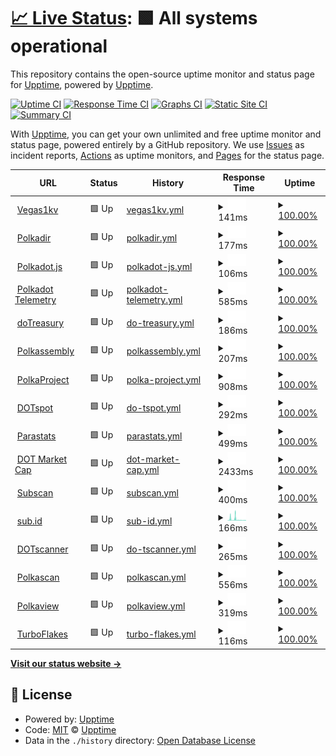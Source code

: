 # [📈 Live Status](https://demo.upptime.js.org): <!--live status--> **🟩 All systems operational**

This repository contains the open-source uptime monitor and status page for [Upptime](https://upptime.js.org), powered by [Upptime](https://github.com/upptime/upptime).

[![Uptime CI](https://github.com/upptime/upptime/workflows/Uptime%20CI/badge.svg)](https://github.com/upptime/upptime/actions?query=workflow%3A%22Uptime+CI%22)
[![Response Time CI](https://github.com/upptime/upptime/workflows/Response%20Time%20CI/badge.svg)](https://github.com/upptime/upptime/actions?query=workflow%3A%22Response+Time+CI%22)
[![Graphs CI](https://github.com/upptime/upptime/workflows/Graphs%20CI/badge.svg)](https://github.com/upptime/upptime/actions?query=workflow%3A%22Graphs+CI%22)
[![Static Site CI](https://github.com/upptime/upptime/workflows/Static%20Site%20CI/badge.svg)](https://github.com/upptime/upptime/actions?query=workflow%3A%22Static+Site+CI%22)
[![Summary CI](https://github.com/upptime/upptime/workflows/Summary%20CI/badge.svg)](https://github.com/upptime/upptime/actions?query=workflow%3A%22Summary+CI%22)

With [Upptime](https://upptime.js.org), you can get your own unlimited and free uptime monitor and status page, powered entirely by a GitHub repository. We use [Issues](https://github.com/upptime/upptime/issues) as incident reports, [Actions](https://github.com/upptime/upptime/actions) as uptime monitors, and [Pages](https://demo.upptime.js.org) for the status page.

<!--start: status pages-->
<!-- This summary is generated by Upptime (https://github.com/upptime/upptime) -->
<!-- Do not edit this manually, your changes will be overwritten -->
<!-- prettier-ignore -->
| URL | Status | History | Response Time | Uptime |
| --- | ------ | ------- | ------------- | ------ |
| <img alt="" src="https://favicons.githubusercontent.com/vegas1kv.com" height="13"> [Vegas1kv](https://vegas1kv.com) | 🟩 Up | [vegas1kv.yml](https://github.com/ccris02/UpTime/commits/HEAD/history/vegas1kv.yml) | <details><summary><img alt="Response time graph" src="./graphs/vegas1kv/response-time-week.png" height="20"> 141ms</summary><br><a href="https://upptime.github.io/upptime/history/vegas1kv"><img alt="Response time 141" src="https://img.shields.io/endpoint?url=https%3A%2F%2Fraw.githubusercontent.com%2Fccris02%2FUpTime%2FHEAD%2Fapi%2Fvegas1kv%2Fresponse-time.json"></a><br><a href="https://upptime.github.io/upptime/history/vegas1kv"><img alt="24-hour response time 141" src="https://img.shields.io/endpoint?url=https%3A%2F%2Fraw.githubusercontent.com%2Fccris02%2FUpTime%2FHEAD%2Fapi%2Fvegas1kv%2Fresponse-time-day.json"></a><br><a href="https://upptime.github.io/upptime/history/vegas1kv"><img alt="7-day response time 141" src="https://img.shields.io/endpoint?url=https%3A%2F%2Fraw.githubusercontent.com%2Fccris02%2FUpTime%2FHEAD%2Fapi%2Fvegas1kv%2Fresponse-time-week.json"></a><br><a href="https://upptime.github.io/upptime/history/vegas1kv"><img alt="30-day response time 141" src="https://img.shields.io/endpoint?url=https%3A%2F%2Fraw.githubusercontent.com%2Fccris02%2FUpTime%2FHEAD%2Fapi%2Fvegas1kv%2Fresponse-time-month.json"></a><br><a href="https://upptime.github.io/upptime/history/vegas1kv"><img alt="1-year response time 141" src="https://img.shields.io/endpoint?url=https%3A%2F%2Fraw.githubusercontent.com%2Fccris02%2FUpTime%2FHEAD%2Fapi%2Fvegas1kv%2Fresponse-time-year.json"></a></details> | <details><summary><a href="https://upptime.github.io/upptime/history/vegas1kv">100.00%</a></summary><a href="https://upptime.github.io/upptime/history/vegas1kv"><img alt="All-time uptime 100.00%" src="https://img.shields.io/endpoint?url=https%3A%2F%2Fraw.githubusercontent.com%2Fccris02%2FUpTime%2FHEAD%2Fapi%2Fvegas1kv%2Fuptime.json"></a><br><a href="https://upptime.github.io/upptime/history/vegas1kv"><img alt="24-hour uptime 100.00%" src="https://img.shields.io/endpoint?url=https%3A%2F%2Fraw.githubusercontent.com%2Fccris02%2FUpTime%2FHEAD%2Fapi%2Fvegas1kv%2Fuptime-day.json"></a><br><a href="https://upptime.github.io/upptime/history/vegas1kv"><img alt="7-day uptime 100.00%" src="https://img.shields.io/endpoint?url=https%3A%2F%2Fraw.githubusercontent.com%2Fccris02%2FUpTime%2FHEAD%2Fapi%2Fvegas1kv%2Fuptime-week.json"></a><br><a href="https://upptime.github.io/upptime/history/vegas1kv"><img alt="30-day uptime 100.00%" src="https://img.shields.io/endpoint?url=https%3A%2F%2Fraw.githubusercontent.com%2Fccris02%2FUpTime%2FHEAD%2Fapi%2Fvegas1kv%2Fuptime-month.json"></a><br><a href="https://upptime.github.io/upptime/history/vegas1kv"><img alt="1-year uptime 100.00%" src="https://img.shields.io/endpoint?url=https%3A%2F%2Fraw.githubusercontent.com%2Fccris02%2FUpTime%2FHEAD%2Fapi%2Fvegas1kv%2Fuptime-year.json"></a></details>
| <img alt="" src="https://favicons.githubusercontent.com/polkadir.com" height="13"> [Polkadir](https://polkadir.com) | 🟩 Up | [polkadir.yml](https://github.com/ccris02/UpTime/commits/HEAD/history/polkadir.yml) | <details><summary><img alt="Response time graph" src="./graphs/polkadir/response-time-week.png" height="20"> 177ms</summary><br><a href="https://upptime.github.io/upptime/history/polkadir"><img alt="Response time 177" src="https://img.shields.io/endpoint?url=https%3A%2F%2Fraw.githubusercontent.com%2Fccris02%2FUpTime%2FHEAD%2Fapi%2Fpolkadir%2Fresponse-time.json"></a><br><a href="https://upptime.github.io/upptime/history/polkadir"><img alt="24-hour response time 177" src="https://img.shields.io/endpoint?url=https%3A%2F%2Fraw.githubusercontent.com%2Fccris02%2FUpTime%2FHEAD%2Fapi%2Fpolkadir%2Fresponse-time-day.json"></a><br><a href="https://upptime.github.io/upptime/history/polkadir"><img alt="7-day response time 177" src="https://img.shields.io/endpoint?url=https%3A%2F%2Fraw.githubusercontent.com%2Fccris02%2FUpTime%2FHEAD%2Fapi%2Fpolkadir%2Fresponse-time-week.json"></a><br><a href="https://upptime.github.io/upptime/history/polkadir"><img alt="30-day response time 177" src="https://img.shields.io/endpoint?url=https%3A%2F%2Fraw.githubusercontent.com%2Fccris02%2FUpTime%2FHEAD%2Fapi%2Fpolkadir%2Fresponse-time-month.json"></a><br><a href="https://upptime.github.io/upptime/history/polkadir"><img alt="1-year response time 177" src="https://img.shields.io/endpoint?url=https%3A%2F%2Fraw.githubusercontent.com%2Fccris02%2FUpTime%2FHEAD%2Fapi%2Fpolkadir%2Fresponse-time-year.json"></a></details> | <details><summary><a href="https://upptime.github.io/upptime/history/polkadir">100.00%</a></summary><a href="https://upptime.github.io/upptime/history/polkadir"><img alt="All-time uptime 100.00%" src="https://img.shields.io/endpoint?url=https%3A%2F%2Fraw.githubusercontent.com%2Fccris02%2FUpTime%2FHEAD%2Fapi%2Fpolkadir%2Fuptime.json"></a><br><a href="https://upptime.github.io/upptime/history/polkadir"><img alt="24-hour uptime 100.00%" src="https://img.shields.io/endpoint?url=https%3A%2F%2Fraw.githubusercontent.com%2Fccris02%2FUpTime%2FHEAD%2Fapi%2Fpolkadir%2Fuptime-day.json"></a><br><a href="https://upptime.github.io/upptime/history/polkadir"><img alt="7-day uptime 100.00%" src="https://img.shields.io/endpoint?url=https%3A%2F%2Fraw.githubusercontent.com%2Fccris02%2FUpTime%2FHEAD%2Fapi%2Fpolkadir%2Fuptime-week.json"></a><br><a href="https://upptime.github.io/upptime/history/polkadir"><img alt="30-day uptime 100.00%" src="https://img.shields.io/endpoint?url=https%3A%2F%2Fraw.githubusercontent.com%2Fccris02%2FUpTime%2FHEAD%2Fapi%2Fpolkadir%2Fuptime-month.json"></a><br><a href="https://upptime.github.io/upptime/history/polkadir"><img alt="1-year uptime 100.00%" src="https://img.shields.io/endpoint?url=https%3A%2F%2Fraw.githubusercontent.com%2Fccris02%2FUpTime%2FHEAD%2Fapi%2Fpolkadir%2Fuptime-year.json"></a></details>
| <img alt="" src="https://favicons.githubusercontent.com/polkadot.js.org" height="13"> [Polkadot.js](https://polkadot.js.org) | 🟩 Up | [polkadot-js.yml](https://github.com/ccris02/UpTime/commits/HEAD/history/polkadot-js.yml) | <details><summary><img alt="Response time graph" src="./graphs/polkadot-js/response-time-week.png" height="20"> 106ms</summary><br><a href="https://upptime.github.io/upptime/history/polkadot-js"><img alt="Response time 106" src="https://img.shields.io/endpoint?url=https%3A%2F%2Fraw.githubusercontent.com%2Fccris02%2FUpTime%2FHEAD%2Fapi%2Fpolkadot-js%2Fresponse-time.json"></a><br><a href="https://upptime.github.io/upptime/history/polkadot-js"><img alt="24-hour response time 106" src="https://img.shields.io/endpoint?url=https%3A%2F%2Fraw.githubusercontent.com%2Fccris02%2FUpTime%2FHEAD%2Fapi%2Fpolkadot-js%2Fresponse-time-day.json"></a><br><a href="https://upptime.github.io/upptime/history/polkadot-js"><img alt="7-day response time 106" src="https://img.shields.io/endpoint?url=https%3A%2F%2Fraw.githubusercontent.com%2Fccris02%2FUpTime%2FHEAD%2Fapi%2Fpolkadot-js%2Fresponse-time-week.json"></a><br><a href="https://upptime.github.io/upptime/history/polkadot-js"><img alt="30-day response time 106" src="https://img.shields.io/endpoint?url=https%3A%2F%2Fraw.githubusercontent.com%2Fccris02%2FUpTime%2FHEAD%2Fapi%2Fpolkadot-js%2Fresponse-time-month.json"></a><br><a href="https://upptime.github.io/upptime/history/polkadot-js"><img alt="1-year response time 106" src="https://img.shields.io/endpoint?url=https%3A%2F%2Fraw.githubusercontent.com%2Fccris02%2FUpTime%2FHEAD%2Fapi%2Fpolkadot-js%2Fresponse-time-year.json"></a></details> | <details><summary><a href="https://upptime.github.io/upptime/history/polkadot-js">100.00%</a></summary><a href="https://upptime.github.io/upptime/history/polkadot-js"><img alt="All-time uptime 100.00%" src="https://img.shields.io/endpoint?url=https%3A%2F%2Fraw.githubusercontent.com%2Fccris02%2FUpTime%2FHEAD%2Fapi%2Fpolkadot-js%2Fuptime.json"></a><br><a href="https://upptime.github.io/upptime/history/polkadot-js"><img alt="24-hour uptime 100.00%" src="https://img.shields.io/endpoint?url=https%3A%2F%2Fraw.githubusercontent.com%2Fccris02%2FUpTime%2FHEAD%2Fapi%2Fpolkadot-js%2Fuptime-day.json"></a><br><a href="https://upptime.github.io/upptime/history/polkadot-js"><img alt="7-day uptime 100.00%" src="https://img.shields.io/endpoint?url=https%3A%2F%2Fraw.githubusercontent.com%2Fccris02%2FUpTime%2FHEAD%2Fapi%2Fpolkadot-js%2Fuptime-week.json"></a><br><a href="https://upptime.github.io/upptime/history/polkadot-js"><img alt="30-day uptime 100.00%" src="https://img.shields.io/endpoint?url=https%3A%2F%2Fraw.githubusercontent.com%2Fccris02%2FUpTime%2FHEAD%2Fapi%2Fpolkadot-js%2Fuptime-month.json"></a><br><a href="https://upptime.github.io/upptime/history/polkadot-js"><img alt="1-year uptime 100.00%" src="https://img.shields.io/endpoint?url=https%3A%2F%2Fraw.githubusercontent.com%2Fccris02%2FUpTime%2FHEAD%2Fapi%2Fpolkadot-js%2Fuptime-year.json"></a></details>
| <img alt="" src="https://favicons.githubusercontent.com/telemetry.polkadot.io" height="13"> [Polkadot Telemetry](https://telemetry.polkadot.io) | 🟩 Up | [polkadot-telemetry.yml](https://github.com/ccris02/UpTime/commits/HEAD/history/polkadot-telemetry.yml) | <details><summary><img alt="Response time graph" src="./graphs/polkadot-telemetry/response-time-week.png" height="20"> 585ms</summary><br><a href="https://upptime.github.io/upptime/history/polkadot-telemetry"><img alt="Response time 585" src="https://img.shields.io/endpoint?url=https%3A%2F%2Fraw.githubusercontent.com%2Fccris02%2FUpTime%2FHEAD%2Fapi%2Fpolkadot-telemetry%2Fresponse-time.json"></a><br><a href="https://upptime.github.io/upptime/history/polkadot-telemetry"><img alt="24-hour response time 585" src="https://img.shields.io/endpoint?url=https%3A%2F%2Fraw.githubusercontent.com%2Fccris02%2FUpTime%2FHEAD%2Fapi%2Fpolkadot-telemetry%2Fresponse-time-day.json"></a><br><a href="https://upptime.github.io/upptime/history/polkadot-telemetry"><img alt="7-day response time 585" src="https://img.shields.io/endpoint?url=https%3A%2F%2Fraw.githubusercontent.com%2Fccris02%2FUpTime%2FHEAD%2Fapi%2Fpolkadot-telemetry%2Fresponse-time-week.json"></a><br><a href="https://upptime.github.io/upptime/history/polkadot-telemetry"><img alt="30-day response time 585" src="https://img.shields.io/endpoint?url=https%3A%2F%2Fraw.githubusercontent.com%2Fccris02%2FUpTime%2FHEAD%2Fapi%2Fpolkadot-telemetry%2Fresponse-time-month.json"></a><br><a href="https://upptime.github.io/upptime/history/polkadot-telemetry"><img alt="1-year response time 585" src="https://img.shields.io/endpoint?url=https%3A%2F%2Fraw.githubusercontent.com%2Fccris02%2FUpTime%2FHEAD%2Fapi%2Fpolkadot-telemetry%2Fresponse-time-year.json"></a></details> | <details><summary><a href="https://upptime.github.io/upptime/history/polkadot-telemetry">100.00%</a></summary><a href="https://upptime.github.io/upptime/history/polkadot-telemetry"><img alt="All-time uptime 100.00%" src="https://img.shields.io/endpoint?url=https%3A%2F%2Fraw.githubusercontent.com%2Fccris02%2FUpTime%2FHEAD%2Fapi%2Fpolkadot-telemetry%2Fuptime.json"></a><br><a href="https://upptime.github.io/upptime/history/polkadot-telemetry"><img alt="24-hour uptime 100.00%" src="https://img.shields.io/endpoint?url=https%3A%2F%2Fraw.githubusercontent.com%2Fccris02%2FUpTime%2FHEAD%2Fapi%2Fpolkadot-telemetry%2Fuptime-day.json"></a><br><a href="https://upptime.github.io/upptime/history/polkadot-telemetry"><img alt="7-day uptime 100.00%" src="https://img.shields.io/endpoint?url=https%3A%2F%2Fraw.githubusercontent.com%2Fccris02%2FUpTime%2FHEAD%2Fapi%2Fpolkadot-telemetry%2Fuptime-week.json"></a><br><a href="https://upptime.github.io/upptime/history/polkadot-telemetry"><img alt="30-day uptime 100.00%" src="https://img.shields.io/endpoint?url=https%3A%2F%2Fraw.githubusercontent.com%2Fccris02%2FUpTime%2FHEAD%2Fapi%2Fpolkadot-telemetry%2Fuptime-month.json"></a><br><a href="https://upptime.github.io/upptime/history/polkadot-telemetry"><img alt="1-year uptime 100.00%" src="https://img.shields.io/endpoint?url=https%3A%2F%2Fraw.githubusercontent.com%2Fccris02%2FUpTime%2FHEAD%2Fapi%2Fpolkadot-telemetry%2Fuptime-year.json"></a></details>
| <img alt="" src="https://favicons.githubusercontent.com/www.dotreasury.com" height="13"> [doTreasury](https://www.dotreasury.com) | 🟩 Up | [do-treasury.yml](https://github.com/ccris02/UpTime/commits/HEAD/history/do-treasury.yml) | <details><summary><img alt="Response time graph" src="./graphs/do-treasury/response-time-week.png" height="20"> 186ms</summary><br><a href="https://upptime.github.io/upptime/history/do-treasury"><img alt="Response time 186" src="https://img.shields.io/endpoint?url=https%3A%2F%2Fraw.githubusercontent.com%2Fccris02%2FUpTime%2FHEAD%2Fapi%2Fdo-treasury%2Fresponse-time.json"></a><br><a href="https://upptime.github.io/upptime/history/do-treasury"><img alt="24-hour response time 186" src="https://img.shields.io/endpoint?url=https%3A%2F%2Fraw.githubusercontent.com%2Fccris02%2FUpTime%2FHEAD%2Fapi%2Fdo-treasury%2Fresponse-time-day.json"></a><br><a href="https://upptime.github.io/upptime/history/do-treasury"><img alt="7-day response time 186" src="https://img.shields.io/endpoint?url=https%3A%2F%2Fraw.githubusercontent.com%2Fccris02%2FUpTime%2FHEAD%2Fapi%2Fdo-treasury%2Fresponse-time-week.json"></a><br><a href="https://upptime.github.io/upptime/history/do-treasury"><img alt="30-day response time 186" src="https://img.shields.io/endpoint?url=https%3A%2F%2Fraw.githubusercontent.com%2Fccris02%2FUpTime%2FHEAD%2Fapi%2Fdo-treasury%2Fresponse-time-month.json"></a><br><a href="https://upptime.github.io/upptime/history/do-treasury"><img alt="1-year response time 186" src="https://img.shields.io/endpoint?url=https%3A%2F%2Fraw.githubusercontent.com%2Fccris02%2FUpTime%2FHEAD%2Fapi%2Fdo-treasury%2Fresponse-time-year.json"></a></details> | <details><summary><a href="https://upptime.github.io/upptime/history/do-treasury">100.00%</a></summary><a href="https://upptime.github.io/upptime/history/do-treasury"><img alt="All-time uptime 100.00%" src="https://img.shields.io/endpoint?url=https%3A%2F%2Fraw.githubusercontent.com%2Fccris02%2FUpTime%2FHEAD%2Fapi%2Fdo-treasury%2Fuptime.json"></a><br><a href="https://upptime.github.io/upptime/history/do-treasury"><img alt="24-hour uptime 100.00%" src="https://img.shields.io/endpoint?url=https%3A%2F%2Fraw.githubusercontent.com%2Fccris02%2FUpTime%2FHEAD%2Fapi%2Fdo-treasury%2Fuptime-day.json"></a><br><a href="https://upptime.github.io/upptime/history/do-treasury"><img alt="7-day uptime 100.00%" src="https://img.shields.io/endpoint?url=https%3A%2F%2Fraw.githubusercontent.com%2Fccris02%2FUpTime%2FHEAD%2Fapi%2Fdo-treasury%2Fuptime-week.json"></a><br><a href="https://upptime.github.io/upptime/history/do-treasury"><img alt="30-day uptime 100.00%" src="https://img.shields.io/endpoint?url=https%3A%2F%2Fraw.githubusercontent.com%2Fccris02%2FUpTime%2FHEAD%2Fapi%2Fdo-treasury%2Fuptime-month.json"></a><br><a href="https://upptime.github.io/upptime/history/do-treasury"><img alt="1-year uptime 100.00%" src="https://img.shields.io/endpoint?url=https%3A%2F%2Fraw.githubusercontent.com%2Fccris02%2FUpTime%2FHEAD%2Fapi%2Fdo-treasury%2Fuptime-year.json"></a></details>
| <img alt="" src="https://favicons.githubusercontent.com/polkadot.polkassembly.io" height="13"> [Polkassembly](https://polkadot.polkassembly.io) | 🟩 Up | [polkassembly.yml](https://github.com/ccris02/UpTime/commits/HEAD/history/polkassembly.yml) | <details><summary><img alt="Response time graph" src="./graphs/polkassembly/response-time-week.png" height="20"> 207ms</summary><br><a href="https://upptime.github.io/upptime/history/polkassembly"><img alt="Response time 207" src="https://img.shields.io/endpoint?url=https%3A%2F%2Fraw.githubusercontent.com%2Fccris02%2FUpTime%2FHEAD%2Fapi%2Fpolkassembly%2Fresponse-time.json"></a><br><a href="https://upptime.github.io/upptime/history/polkassembly"><img alt="24-hour response time 207" src="https://img.shields.io/endpoint?url=https%3A%2F%2Fraw.githubusercontent.com%2Fccris02%2FUpTime%2FHEAD%2Fapi%2Fpolkassembly%2Fresponse-time-day.json"></a><br><a href="https://upptime.github.io/upptime/history/polkassembly"><img alt="7-day response time 207" src="https://img.shields.io/endpoint?url=https%3A%2F%2Fraw.githubusercontent.com%2Fccris02%2FUpTime%2FHEAD%2Fapi%2Fpolkassembly%2Fresponse-time-week.json"></a><br><a href="https://upptime.github.io/upptime/history/polkassembly"><img alt="30-day response time 207" src="https://img.shields.io/endpoint?url=https%3A%2F%2Fraw.githubusercontent.com%2Fccris02%2FUpTime%2FHEAD%2Fapi%2Fpolkassembly%2Fresponse-time-month.json"></a><br><a href="https://upptime.github.io/upptime/history/polkassembly"><img alt="1-year response time 207" src="https://img.shields.io/endpoint?url=https%3A%2F%2Fraw.githubusercontent.com%2Fccris02%2FUpTime%2FHEAD%2Fapi%2Fpolkassembly%2Fresponse-time-year.json"></a></details> | <details><summary><a href="https://upptime.github.io/upptime/history/polkassembly">100.00%</a></summary><a href="https://upptime.github.io/upptime/history/polkassembly"><img alt="All-time uptime 100.00%" src="https://img.shields.io/endpoint?url=https%3A%2F%2Fraw.githubusercontent.com%2Fccris02%2FUpTime%2FHEAD%2Fapi%2Fpolkassembly%2Fuptime.json"></a><br><a href="https://upptime.github.io/upptime/history/polkassembly"><img alt="24-hour uptime 100.00%" src="https://img.shields.io/endpoint?url=https%3A%2F%2Fraw.githubusercontent.com%2Fccris02%2FUpTime%2FHEAD%2Fapi%2Fpolkassembly%2Fuptime-day.json"></a><br><a href="https://upptime.github.io/upptime/history/polkassembly"><img alt="7-day uptime 100.00%" src="https://img.shields.io/endpoint?url=https%3A%2F%2Fraw.githubusercontent.com%2Fccris02%2FUpTime%2FHEAD%2Fapi%2Fpolkassembly%2Fuptime-week.json"></a><br><a href="https://upptime.github.io/upptime/history/polkassembly"><img alt="30-day uptime 100.00%" src="https://img.shields.io/endpoint?url=https%3A%2F%2Fraw.githubusercontent.com%2Fccris02%2FUpTime%2FHEAD%2Fapi%2Fpolkassembly%2Fuptime-month.json"></a><br><a href="https://upptime.github.io/upptime/history/polkassembly"><img alt="1-year uptime 100.00%" src="https://img.shields.io/endpoint?url=https%3A%2F%2Fraw.githubusercontent.com%2Fccris02%2FUpTime%2FHEAD%2Fapi%2Fpolkassembly%2Fuptime-year.json"></a></details>
| <img alt="" src="https://favicons.githubusercontent.com/polkaproject.com" height="13"> [PolkaProject](https://polkaproject.com) | 🟩 Up | [polka-project.yml](https://github.com/ccris02/UpTime/commits/HEAD/history/polka-project.yml) | <details><summary><img alt="Response time graph" src="./graphs/polka-project/response-time-week.png" height="20"> 908ms</summary><br><a href="https://upptime.github.io/upptime/history/polka-project"><img alt="Response time 908" src="https://img.shields.io/endpoint?url=https%3A%2F%2Fraw.githubusercontent.com%2Fccris02%2FUpTime%2FHEAD%2Fapi%2Fpolka-project%2Fresponse-time.json"></a><br><a href="https://upptime.github.io/upptime/history/polka-project"><img alt="24-hour response time 908" src="https://img.shields.io/endpoint?url=https%3A%2F%2Fraw.githubusercontent.com%2Fccris02%2FUpTime%2FHEAD%2Fapi%2Fpolka-project%2Fresponse-time-day.json"></a><br><a href="https://upptime.github.io/upptime/history/polka-project"><img alt="7-day response time 908" src="https://img.shields.io/endpoint?url=https%3A%2F%2Fraw.githubusercontent.com%2Fccris02%2FUpTime%2FHEAD%2Fapi%2Fpolka-project%2Fresponse-time-week.json"></a><br><a href="https://upptime.github.io/upptime/history/polka-project"><img alt="30-day response time 908" src="https://img.shields.io/endpoint?url=https%3A%2F%2Fraw.githubusercontent.com%2Fccris02%2FUpTime%2FHEAD%2Fapi%2Fpolka-project%2Fresponse-time-month.json"></a><br><a href="https://upptime.github.io/upptime/history/polka-project"><img alt="1-year response time 908" src="https://img.shields.io/endpoint?url=https%3A%2F%2Fraw.githubusercontent.com%2Fccris02%2FUpTime%2FHEAD%2Fapi%2Fpolka-project%2Fresponse-time-year.json"></a></details> | <details><summary><a href="https://upptime.github.io/upptime/history/polka-project">100.00%</a></summary><a href="https://upptime.github.io/upptime/history/polka-project"><img alt="All-time uptime 100.00%" src="https://img.shields.io/endpoint?url=https%3A%2F%2Fraw.githubusercontent.com%2Fccris02%2FUpTime%2FHEAD%2Fapi%2Fpolka-project%2Fuptime.json"></a><br><a href="https://upptime.github.io/upptime/history/polka-project"><img alt="24-hour uptime 100.00%" src="https://img.shields.io/endpoint?url=https%3A%2F%2Fraw.githubusercontent.com%2Fccris02%2FUpTime%2FHEAD%2Fapi%2Fpolka-project%2Fuptime-day.json"></a><br><a href="https://upptime.github.io/upptime/history/polka-project"><img alt="7-day uptime 100.00%" src="https://img.shields.io/endpoint?url=https%3A%2F%2Fraw.githubusercontent.com%2Fccris02%2FUpTime%2FHEAD%2Fapi%2Fpolka-project%2Fuptime-week.json"></a><br><a href="https://upptime.github.io/upptime/history/polka-project"><img alt="30-day uptime 100.00%" src="https://img.shields.io/endpoint?url=https%3A%2F%2Fraw.githubusercontent.com%2Fccris02%2FUpTime%2FHEAD%2Fapi%2Fpolka-project%2Fuptime-month.json"></a><br><a href="https://upptime.github.io/upptime/history/polka-project"><img alt="1-year uptime 100.00%" src="https://img.shields.io/endpoint?url=https%3A%2F%2Fraw.githubusercontent.com%2Fccris02%2FUpTime%2FHEAD%2Fapi%2Fpolka-project%2Fuptime-year.json"></a></details>
| <img alt="" src="https://favicons.githubusercontent.com/www.dotspot.io" height="13"> [DOTspot](https://www.dotspot.io/projects) | 🟩 Up | [do-tspot.yml](https://github.com/ccris02/UpTime/commits/HEAD/history/do-tspot.yml) | <details><summary><img alt="Response time graph" src="./graphs/do-tspot/response-time-week.png" height="20"> 292ms</summary><br><a href="https://upptime.github.io/upptime/history/do-tspot"><img alt="Response time 292" src="https://img.shields.io/endpoint?url=https%3A%2F%2Fraw.githubusercontent.com%2Fccris02%2FUpTime%2FHEAD%2Fapi%2Fdo-tspot%2Fresponse-time.json"></a><br><a href="https://upptime.github.io/upptime/history/do-tspot"><img alt="24-hour response time 292" src="https://img.shields.io/endpoint?url=https%3A%2F%2Fraw.githubusercontent.com%2Fccris02%2FUpTime%2FHEAD%2Fapi%2Fdo-tspot%2Fresponse-time-day.json"></a><br><a href="https://upptime.github.io/upptime/history/do-tspot"><img alt="7-day response time 292" src="https://img.shields.io/endpoint?url=https%3A%2F%2Fraw.githubusercontent.com%2Fccris02%2FUpTime%2FHEAD%2Fapi%2Fdo-tspot%2Fresponse-time-week.json"></a><br><a href="https://upptime.github.io/upptime/history/do-tspot"><img alt="30-day response time 292" src="https://img.shields.io/endpoint?url=https%3A%2F%2Fraw.githubusercontent.com%2Fccris02%2FUpTime%2FHEAD%2Fapi%2Fdo-tspot%2Fresponse-time-month.json"></a><br><a href="https://upptime.github.io/upptime/history/do-tspot"><img alt="1-year response time 292" src="https://img.shields.io/endpoint?url=https%3A%2F%2Fraw.githubusercontent.com%2Fccris02%2FUpTime%2FHEAD%2Fapi%2Fdo-tspot%2Fresponse-time-year.json"></a></details> | <details><summary><a href="https://upptime.github.io/upptime/history/do-tspot">100.00%</a></summary><a href="https://upptime.github.io/upptime/history/do-tspot"><img alt="All-time uptime 100.00%" src="https://img.shields.io/endpoint?url=https%3A%2F%2Fraw.githubusercontent.com%2Fccris02%2FUpTime%2FHEAD%2Fapi%2Fdo-tspot%2Fuptime.json"></a><br><a href="https://upptime.github.io/upptime/history/do-tspot"><img alt="24-hour uptime 100.00%" src="https://img.shields.io/endpoint?url=https%3A%2F%2Fraw.githubusercontent.com%2Fccris02%2FUpTime%2FHEAD%2Fapi%2Fdo-tspot%2Fuptime-day.json"></a><br><a href="https://upptime.github.io/upptime/history/do-tspot"><img alt="7-day uptime 100.00%" src="https://img.shields.io/endpoint?url=https%3A%2F%2Fraw.githubusercontent.com%2Fccris02%2FUpTime%2FHEAD%2Fapi%2Fdo-tspot%2Fuptime-week.json"></a><br><a href="https://upptime.github.io/upptime/history/do-tspot"><img alt="30-day uptime 100.00%" src="https://img.shields.io/endpoint?url=https%3A%2F%2Fraw.githubusercontent.com%2Fccris02%2FUpTime%2FHEAD%2Fapi%2Fdo-tspot%2Fuptime-month.json"></a><br><a href="https://upptime.github.io/upptime/history/do-tspot"><img alt="1-year uptime 100.00%" src="https://img.shields.io/endpoint?url=https%3A%2F%2Fraw.githubusercontent.com%2Fccris02%2FUpTime%2FHEAD%2Fapi%2Fdo-tspot%2Fuptime-year.json"></a></details>
| <img alt="" src="https://favicons.githubusercontent.com/parastats.io" height="13"> [Parastats](https://parastats.io) | 🟩 Up | [parastats.yml](https://github.com/ccris02/UpTime/commits/HEAD/history/parastats.yml) | <details><summary><img alt="Response time graph" src="./graphs/parastats/response-time-week.png" height="20"> 499ms</summary><br><a href="https://upptime.github.io/upptime/history/parastats"><img alt="Response time 499" src="https://img.shields.io/endpoint?url=https%3A%2F%2Fraw.githubusercontent.com%2Fccris02%2FUpTime%2FHEAD%2Fapi%2Fparastats%2Fresponse-time.json"></a><br><a href="https://upptime.github.io/upptime/history/parastats"><img alt="24-hour response time 499" src="https://img.shields.io/endpoint?url=https%3A%2F%2Fraw.githubusercontent.com%2Fccris02%2FUpTime%2FHEAD%2Fapi%2Fparastats%2Fresponse-time-day.json"></a><br><a href="https://upptime.github.io/upptime/history/parastats"><img alt="7-day response time 499" src="https://img.shields.io/endpoint?url=https%3A%2F%2Fraw.githubusercontent.com%2Fccris02%2FUpTime%2FHEAD%2Fapi%2Fparastats%2Fresponse-time-week.json"></a><br><a href="https://upptime.github.io/upptime/history/parastats"><img alt="30-day response time 499" src="https://img.shields.io/endpoint?url=https%3A%2F%2Fraw.githubusercontent.com%2Fccris02%2FUpTime%2FHEAD%2Fapi%2Fparastats%2Fresponse-time-month.json"></a><br><a href="https://upptime.github.io/upptime/history/parastats"><img alt="1-year response time 499" src="https://img.shields.io/endpoint?url=https%3A%2F%2Fraw.githubusercontent.com%2Fccris02%2FUpTime%2FHEAD%2Fapi%2Fparastats%2Fresponse-time-year.json"></a></details> | <details><summary><a href="https://upptime.github.io/upptime/history/parastats">100.00%</a></summary><a href="https://upptime.github.io/upptime/history/parastats"><img alt="All-time uptime 100.00%" src="https://img.shields.io/endpoint?url=https%3A%2F%2Fraw.githubusercontent.com%2Fccris02%2FUpTime%2FHEAD%2Fapi%2Fparastats%2Fuptime.json"></a><br><a href="https://upptime.github.io/upptime/history/parastats"><img alt="24-hour uptime 100.00%" src="https://img.shields.io/endpoint?url=https%3A%2F%2Fraw.githubusercontent.com%2Fccris02%2FUpTime%2FHEAD%2Fapi%2Fparastats%2Fuptime-day.json"></a><br><a href="https://upptime.github.io/upptime/history/parastats"><img alt="7-day uptime 100.00%" src="https://img.shields.io/endpoint?url=https%3A%2F%2Fraw.githubusercontent.com%2Fccris02%2FUpTime%2FHEAD%2Fapi%2Fparastats%2Fuptime-week.json"></a><br><a href="https://upptime.github.io/upptime/history/parastats"><img alt="30-day uptime 100.00%" src="https://img.shields.io/endpoint?url=https%3A%2F%2Fraw.githubusercontent.com%2Fccris02%2FUpTime%2FHEAD%2Fapi%2Fparastats%2Fuptime-month.json"></a><br><a href="https://upptime.github.io/upptime/history/parastats"><img alt="1-year uptime 100.00%" src="https://img.shields.io/endpoint?url=https%3A%2F%2Fraw.githubusercontent.com%2Fccris02%2FUpTime%2FHEAD%2Fapi%2Fparastats%2Fuptime-year.json"></a></details>
| <img alt="" src="https://favicons.githubusercontent.com/dotmarketcap.com" height="13"> [DOT Market Cap](https://dotmarketcap.com) | 🟩 Up | [dot-market-cap.yml](https://github.com/ccris02/UpTime/commits/HEAD/history/dot-market-cap.yml) | <details><summary><img alt="Response time graph" src="./graphs/dot-market-cap/response-time-week.png" height="20"> 2433ms</summary><br><a href="https://upptime.github.io/upptime/history/dot-market-cap"><img alt="Response time 2433" src="https://img.shields.io/endpoint?url=https%3A%2F%2Fraw.githubusercontent.com%2Fccris02%2FUpTime%2FHEAD%2Fapi%2Fdot-market-cap%2Fresponse-time.json"></a><br><a href="https://upptime.github.io/upptime/history/dot-market-cap"><img alt="24-hour response time 2433" src="https://img.shields.io/endpoint?url=https%3A%2F%2Fraw.githubusercontent.com%2Fccris02%2FUpTime%2FHEAD%2Fapi%2Fdot-market-cap%2Fresponse-time-day.json"></a><br><a href="https://upptime.github.io/upptime/history/dot-market-cap"><img alt="7-day response time 2433" src="https://img.shields.io/endpoint?url=https%3A%2F%2Fraw.githubusercontent.com%2Fccris02%2FUpTime%2FHEAD%2Fapi%2Fdot-market-cap%2Fresponse-time-week.json"></a><br><a href="https://upptime.github.io/upptime/history/dot-market-cap"><img alt="30-day response time 2433" src="https://img.shields.io/endpoint?url=https%3A%2F%2Fraw.githubusercontent.com%2Fccris02%2FUpTime%2FHEAD%2Fapi%2Fdot-market-cap%2Fresponse-time-month.json"></a><br><a href="https://upptime.github.io/upptime/history/dot-market-cap"><img alt="1-year response time 2433" src="https://img.shields.io/endpoint?url=https%3A%2F%2Fraw.githubusercontent.com%2Fccris02%2FUpTime%2FHEAD%2Fapi%2Fdot-market-cap%2Fresponse-time-year.json"></a></details> | <details><summary><a href="https://upptime.github.io/upptime/history/dot-market-cap">100.00%</a></summary><a href="https://upptime.github.io/upptime/history/dot-market-cap"><img alt="All-time uptime 100.00%" src="https://img.shields.io/endpoint?url=https%3A%2F%2Fraw.githubusercontent.com%2Fccris02%2FUpTime%2FHEAD%2Fapi%2Fdot-market-cap%2Fuptime.json"></a><br><a href="https://upptime.github.io/upptime/history/dot-market-cap"><img alt="24-hour uptime 100.00%" src="https://img.shields.io/endpoint?url=https%3A%2F%2Fraw.githubusercontent.com%2Fccris02%2FUpTime%2FHEAD%2Fapi%2Fdot-market-cap%2Fuptime-day.json"></a><br><a href="https://upptime.github.io/upptime/history/dot-market-cap"><img alt="7-day uptime 100.00%" src="https://img.shields.io/endpoint?url=https%3A%2F%2Fraw.githubusercontent.com%2Fccris02%2FUpTime%2FHEAD%2Fapi%2Fdot-market-cap%2Fuptime-week.json"></a><br><a href="https://upptime.github.io/upptime/history/dot-market-cap"><img alt="30-day uptime 100.00%" src="https://img.shields.io/endpoint?url=https%3A%2F%2Fraw.githubusercontent.com%2Fccris02%2FUpTime%2FHEAD%2Fapi%2Fdot-market-cap%2Fuptime-month.json"></a><br><a href="https://upptime.github.io/upptime/history/dot-market-cap"><img alt="1-year uptime 100.00%" src="https://img.shields.io/endpoint?url=https%3A%2F%2Fraw.githubusercontent.com%2Fccris02%2FUpTime%2FHEAD%2Fapi%2Fdot-market-cap%2Fuptime-year.json"></a></details>
| <img alt="" src="https://favicons.githubusercontent.com/kusama.subscan.io" height="13"> [Subscan](https://kusama.subscan.io) | 🟩 Up | [subscan.yml](https://github.com/ccris02/UpTime/commits/HEAD/history/subscan.yml) | <details><summary><img alt="Response time graph" src="./graphs/subscan/response-time-week.png" height="20"> 400ms</summary><br><a href="https://upptime.github.io/upptime/history/subscan"><img alt="Response time 400" src="https://img.shields.io/endpoint?url=https%3A%2F%2Fraw.githubusercontent.com%2Fccris02%2FUpTime%2FHEAD%2Fapi%2Fsubscan%2Fresponse-time.json"></a><br><a href="https://upptime.github.io/upptime/history/subscan"><img alt="24-hour response time 400" src="https://img.shields.io/endpoint?url=https%3A%2F%2Fraw.githubusercontent.com%2Fccris02%2FUpTime%2FHEAD%2Fapi%2Fsubscan%2Fresponse-time-day.json"></a><br><a href="https://upptime.github.io/upptime/history/subscan"><img alt="7-day response time 400" src="https://img.shields.io/endpoint?url=https%3A%2F%2Fraw.githubusercontent.com%2Fccris02%2FUpTime%2FHEAD%2Fapi%2Fsubscan%2Fresponse-time-week.json"></a><br><a href="https://upptime.github.io/upptime/history/subscan"><img alt="30-day response time 400" src="https://img.shields.io/endpoint?url=https%3A%2F%2Fraw.githubusercontent.com%2Fccris02%2FUpTime%2FHEAD%2Fapi%2Fsubscan%2Fresponse-time-month.json"></a><br><a href="https://upptime.github.io/upptime/history/subscan"><img alt="1-year response time 400" src="https://img.shields.io/endpoint?url=https%3A%2F%2Fraw.githubusercontent.com%2Fccris02%2FUpTime%2FHEAD%2Fapi%2Fsubscan%2Fresponse-time-year.json"></a></details> | <details><summary><a href="https://upptime.github.io/upptime/history/subscan">100.00%</a></summary><a href="https://upptime.github.io/upptime/history/subscan"><img alt="All-time uptime 100.00%" src="https://img.shields.io/endpoint?url=https%3A%2F%2Fraw.githubusercontent.com%2Fccris02%2FUpTime%2FHEAD%2Fapi%2Fsubscan%2Fuptime.json"></a><br><a href="https://upptime.github.io/upptime/history/subscan"><img alt="24-hour uptime 100.00%" src="https://img.shields.io/endpoint?url=https%3A%2F%2Fraw.githubusercontent.com%2Fccris02%2FUpTime%2FHEAD%2Fapi%2Fsubscan%2Fuptime-day.json"></a><br><a href="https://upptime.github.io/upptime/history/subscan"><img alt="7-day uptime 100.00%" src="https://img.shields.io/endpoint?url=https%3A%2F%2Fraw.githubusercontent.com%2Fccris02%2FUpTime%2FHEAD%2Fapi%2Fsubscan%2Fuptime-week.json"></a><br><a href="https://upptime.github.io/upptime/history/subscan"><img alt="30-day uptime 100.00%" src="https://img.shields.io/endpoint?url=https%3A%2F%2Fraw.githubusercontent.com%2Fccris02%2FUpTime%2FHEAD%2Fapi%2Fsubscan%2Fuptime-month.json"></a><br><a href="https://upptime.github.io/upptime/history/subscan"><img alt="1-year uptime 100.00%" src="https://img.shields.io/endpoint?url=https%3A%2F%2Fraw.githubusercontent.com%2Fccris02%2FUpTime%2FHEAD%2Fapi%2Fsubscan%2Fuptime-year.json"></a></details>
| <img alt="" src="https://favicons.githubusercontent.com/sub.id" height="13"> [sub.id](https://sub.id) | 🟩 Up | [sub-id.yml](https://github.com/ccris02/UpTime/commits/HEAD/history/sub-id.yml) | <details><summary><img alt="Response time graph" src="./graphs/sub-id/response-time-week.png" height="20"> 166ms</summary><br><a href="https://upptime.github.io/upptime/history/sub-id"><img alt="Response time 166" src="https://img.shields.io/endpoint?url=https%3A%2F%2Fraw.githubusercontent.com%2Fccris02%2FUpTime%2FHEAD%2Fapi%2Fsub-id%2Fresponse-time.json"></a><br><a href="https://upptime.github.io/upptime/history/sub-id"><img alt="24-hour response time 166" src="https://img.shields.io/endpoint?url=https%3A%2F%2Fraw.githubusercontent.com%2Fccris02%2FUpTime%2FHEAD%2Fapi%2Fsub-id%2Fresponse-time-day.json"></a><br><a href="https://upptime.github.io/upptime/history/sub-id"><img alt="7-day response time 166" src="https://img.shields.io/endpoint?url=https%3A%2F%2Fraw.githubusercontent.com%2Fccris02%2FUpTime%2FHEAD%2Fapi%2Fsub-id%2Fresponse-time-week.json"></a><br><a href="https://upptime.github.io/upptime/history/sub-id"><img alt="30-day response time 166" src="https://img.shields.io/endpoint?url=https%3A%2F%2Fraw.githubusercontent.com%2Fccris02%2FUpTime%2FHEAD%2Fapi%2Fsub-id%2Fresponse-time-month.json"></a><br><a href="https://upptime.github.io/upptime/history/sub-id"><img alt="1-year response time 166" src="https://img.shields.io/endpoint?url=https%3A%2F%2Fraw.githubusercontent.com%2Fccris02%2FUpTime%2FHEAD%2Fapi%2Fsub-id%2Fresponse-time-year.json"></a></details> | <details><summary><a href="https://upptime.github.io/upptime/history/sub-id">100.00%</a></summary><a href="https://upptime.github.io/upptime/history/sub-id"><img alt="All-time uptime 100.00%" src="https://img.shields.io/endpoint?url=https%3A%2F%2Fraw.githubusercontent.com%2Fccris02%2FUpTime%2FHEAD%2Fapi%2Fsub-id%2Fuptime.json"></a><br><a href="https://upptime.github.io/upptime/history/sub-id"><img alt="24-hour uptime 100.00%" src="https://img.shields.io/endpoint?url=https%3A%2F%2Fraw.githubusercontent.com%2Fccris02%2FUpTime%2FHEAD%2Fapi%2Fsub-id%2Fuptime-day.json"></a><br><a href="https://upptime.github.io/upptime/history/sub-id"><img alt="7-day uptime 100.00%" src="https://img.shields.io/endpoint?url=https%3A%2F%2Fraw.githubusercontent.com%2Fccris02%2FUpTime%2FHEAD%2Fapi%2Fsub-id%2Fuptime-week.json"></a><br><a href="https://upptime.github.io/upptime/history/sub-id"><img alt="30-day uptime 100.00%" src="https://img.shields.io/endpoint?url=https%3A%2F%2Fraw.githubusercontent.com%2Fccris02%2FUpTime%2FHEAD%2Fapi%2Fsub-id%2Fuptime-month.json"></a><br><a href="https://upptime.github.io/upptime/history/sub-id"><img alt="1-year uptime 100.00%" src="https://img.shields.io/endpoint?url=https%3A%2F%2Fraw.githubusercontent.com%2Fccris02%2FUpTime%2FHEAD%2Fapi%2Fsub-id%2Fuptime-year.json"></a></details>
| <img alt="" src="https://favicons.githubusercontent.com/dotscanner.com" height="13"> [DOTscanner](https://dotscanner.com) | 🟩 Up | [do-tscanner.yml](https://github.com/ccris02/UpTime/commits/HEAD/history/do-tscanner.yml) | <details><summary><img alt="Response time graph" src="./graphs/do-tscanner/response-time-week.png" height="20"> 265ms</summary><br><a href="https://upptime.github.io/upptime/history/do-tscanner"><img alt="Response time 265" src="https://img.shields.io/endpoint?url=https%3A%2F%2Fraw.githubusercontent.com%2Fccris02%2FUpTime%2FHEAD%2Fapi%2Fdo-tscanner%2Fresponse-time.json"></a><br><a href="https://upptime.github.io/upptime/history/do-tscanner"><img alt="24-hour response time 265" src="https://img.shields.io/endpoint?url=https%3A%2F%2Fraw.githubusercontent.com%2Fccris02%2FUpTime%2FHEAD%2Fapi%2Fdo-tscanner%2Fresponse-time-day.json"></a><br><a href="https://upptime.github.io/upptime/history/do-tscanner"><img alt="7-day response time 265" src="https://img.shields.io/endpoint?url=https%3A%2F%2Fraw.githubusercontent.com%2Fccris02%2FUpTime%2FHEAD%2Fapi%2Fdo-tscanner%2Fresponse-time-week.json"></a><br><a href="https://upptime.github.io/upptime/history/do-tscanner"><img alt="30-day response time 265" src="https://img.shields.io/endpoint?url=https%3A%2F%2Fraw.githubusercontent.com%2Fccris02%2FUpTime%2FHEAD%2Fapi%2Fdo-tscanner%2Fresponse-time-month.json"></a><br><a href="https://upptime.github.io/upptime/history/do-tscanner"><img alt="1-year response time 265" src="https://img.shields.io/endpoint?url=https%3A%2F%2Fraw.githubusercontent.com%2Fccris02%2FUpTime%2FHEAD%2Fapi%2Fdo-tscanner%2Fresponse-time-year.json"></a></details> | <details><summary><a href="https://upptime.github.io/upptime/history/do-tscanner">100.00%</a></summary><a href="https://upptime.github.io/upptime/history/do-tscanner"><img alt="All-time uptime 100.00%" src="https://img.shields.io/endpoint?url=https%3A%2F%2Fraw.githubusercontent.com%2Fccris02%2FUpTime%2FHEAD%2Fapi%2Fdo-tscanner%2Fuptime.json"></a><br><a href="https://upptime.github.io/upptime/history/do-tscanner"><img alt="24-hour uptime 100.00%" src="https://img.shields.io/endpoint?url=https%3A%2F%2Fraw.githubusercontent.com%2Fccris02%2FUpTime%2FHEAD%2Fapi%2Fdo-tscanner%2Fuptime-day.json"></a><br><a href="https://upptime.github.io/upptime/history/do-tscanner"><img alt="7-day uptime 100.00%" src="https://img.shields.io/endpoint?url=https%3A%2F%2Fraw.githubusercontent.com%2Fccris02%2FUpTime%2FHEAD%2Fapi%2Fdo-tscanner%2Fuptime-week.json"></a><br><a href="https://upptime.github.io/upptime/history/do-tscanner"><img alt="30-day uptime 100.00%" src="https://img.shields.io/endpoint?url=https%3A%2F%2Fraw.githubusercontent.com%2Fccris02%2FUpTime%2FHEAD%2Fapi%2Fdo-tscanner%2Fuptime-month.json"></a><br><a href="https://upptime.github.io/upptime/history/do-tscanner"><img alt="1-year uptime 100.00%" src="https://img.shields.io/endpoint?url=https%3A%2F%2Fraw.githubusercontent.com%2Fccris02%2FUpTime%2FHEAD%2Fapi%2Fdo-tscanner%2Fuptime-year.json"></a></details>
| <img alt="" src="https://favicons.githubusercontent.com/polkascan.io" height="13"> [Polkascan](https://polkascan.io/polkadot) | 🟩 Up | [polkascan.yml](https://github.com/ccris02/UpTime/commits/HEAD/history/polkascan.yml) | <details><summary><img alt="Response time graph" src="./graphs/polkascan/response-time-week.png" height="20"> 556ms</summary><br><a href="https://upptime.github.io/upptime/history/polkascan"><img alt="Response time 556" src="https://img.shields.io/endpoint?url=https%3A%2F%2Fraw.githubusercontent.com%2Fccris02%2FUpTime%2FHEAD%2Fapi%2Fpolkascan%2Fresponse-time.json"></a><br><a href="https://upptime.github.io/upptime/history/polkascan"><img alt="24-hour response time 556" src="https://img.shields.io/endpoint?url=https%3A%2F%2Fraw.githubusercontent.com%2Fccris02%2FUpTime%2FHEAD%2Fapi%2Fpolkascan%2Fresponse-time-day.json"></a><br><a href="https://upptime.github.io/upptime/history/polkascan"><img alt="7-day response time 556" src="https://img.shields.io/endpoint?url=https%3A%2F%2Fraw.githubusercontent.com%2Fccris02%2FUpTime%2FHEAD%2Fapi%2Fpolkascan%2Fresponse-time-week.json"></a><br><a href="https://upptime.github.io/upptime/history/polkascan"><img alt="30-day response time 556" src="https://img.shields.io/endpoint?url=https%3A%2F%2Fraw.githubusercontent.com%2Fccris02%2FUpTime%2FHEAD%2Fapi%2Fpolkascan%2Fresponse-time-month.json"></a><br><a href="https://upptime.github.io/upptime/history/polkascan"><img alt="1-year response time 556" src="https://img.shields.io/endpoint?url=https%3A%2F%2Fraw.githubusercontent.com%2Fccris02%2FUpTime%2FHEAD%2Fapi%2Fpolkascan%2Fresponse-time-year.json"></a></details> | <details><summary><a href="https://upptime.github.io/upptime/history/polkascan">100.00%</a></summary><a href="https://upptime.github.io/upptime/history/polkascan"><img alt="All-time uptime 100.00%" src="https://img.shields.io/endpoint?url=https%3A%2F%2Fraw.githubusercontent.com%2Fccris02%2FUpTime%2FHEAD%2Fapi%2Fpolkascan%2Fuptime.json"></a><br><a href="https://upptime.github.io/upptime/history/polkascan"><img alt="24-hour uptime 100.00%" src="https://img.shields.io/endpoint?url=https%3A%2F%2Fraw.githubusercontent.com%2Fccris02%2FUpTime%2FHEAD%2Fapi%2Fpolkascan%2Fuptime-day.json"></a><br><a href="https://upptime.github.io/upptime/history/polkascan"><img alt="7-day uptime 100.00%" src="https://img.shields.io/endpoint?url=https%3A%2F%2Fraw.githubusercontent.com%2Fccris02%2FUpTime%2FHEAD%2Fapi%2Fpolkascan%2Fuptime-week.json"></a><br><a href="https://upptime.github.io/upptime/history/polkascan"><img alt="30-day uptime 100.00%" src="https://img.shields.io/endpoint?url=https%3A%2F%2Fraw.githubusercontent.com%2Fccris02%2FUpTime%2FHEAD%2Fapi%2Fpolkascan%2Fuptime-month.json"></a><br><a href="https://upptime.github.io/upptime/history/polkascan"><img alt="1-year uptime 100.00%" src="https://img.shields.io/endpoint?url=https%3A%2F%2Fraw.githubusercontent.com%2Fccris02%2FUpTime%2FHEAD%2Fapi%2Fpolkascan%2Fuptime-year.json"></a></details>
| <img alt="" src="https://favicons.githubusercontent.com/polkaview.network" height="13"> [Polkaview](https://polkaview.network/dot/staking) | 🟩 Up | [polkaview.yml](https://github.com/ccris02/UpTime/commits/HEAD/history/polkaview.yml) | <details><summary><img alt="Response time graph" src="./graphs/polkaview/response-time-week.png" height="20"> 319ms</summary><br><a href="https://upptime.github.io/upptime/history/polkaview"><img alt="Response time 319" src="https://img.shields.io/endpoint?url=https%3A%2F%2Fraw.githubusercontent.com%2Fccris02%2FUpTime%2FHEAD%2Fapi%2Fpolkaview%2Fresponse-time.json"></a><br><a href="https://upptime.github.io/upptime/history/polkaview"><img alt="24-hour response time 319" src="https://img.shields.io/endpoint?url=https%3A%2F%2Fraw.githubusercontent.com%2Fccris02%2FUpTime%2FHEAD%2Fapi%2Fpolkaview%2Fresponse-time-day.json"></a><br><a href="https://upptime.github.io/upptime/history/polkaview"><img alt="7-day response time 319" src="https://img.shields.io/endpoint?url=https%3A%2F%2Fraw.githubusercontent.com%2Fccris02%2FUpTime%2FHEAD%2Fapi%2Fpolkaview%2Fresponse-time-week.json"></a><br><a href="https://upptime.github.io/upptime/history/polkaview"><img alt="30-day response time 319" src="https://img.shields.io/endpoint?url=https%3A%2F%2Fraw.githubusercontent.com%2Fccris02%2FUpTime%2FHEAD%2Fapi%2Fpolkaview%2Fresponse-time-month.json"></a><br><a href="https://upptime.github.io/upptime/history/polkaview"><img alt="1-year response time 319" src="https://img.shields.io/endpoint?url=https%3A%2F%2Fraw.githubusercontent.com%2Fccris02%2FUpTime%2FHEAD%2Fapi%2Fpolkaview%2Fresponse-time-year.json"></a></details> | <details><summary><a href="https://upptime.github.io/upptime/history/polkaview">100.00%</a></summary><a href="https://upptime.github.io/upptime/history/polkaview"><img alt="All-time uptime 100.00%" src="https://img.shields.io/endpoint?url=https%3A%2F%2Fraw.githubusercontent.com%2Fccris02%2FUpTime%2FHEAD%2Fapi%2Fpolkaview%2Fuptime.json"></a><br><a href="https://upptime.github.io/upptime/history/polkaview"><img alt="24-hour uptime 100.00%" src="https://img.shields.io/endpoint?url=https%3A%2F%2Fraw.githubusercontent.com%2Fccris02%2FUpTime%2FHEAD%2Fapi%2Fpolkaview%2Fuptime-day.json"></a><br><a href="https://upptime.github.io/upptime/history/polkaview"><img alt="7-day uptime 100.00%" src="https://img.shields.io/endpoint?url=https%3A%2F%2Fraw.githubusercontent.com%2Fccris02%2FUpTime%2FHEAD%2Fapi%2Fpolkaview%2Fuptime-week.json"></a><br><a href="https://upptime.github.io/upptime/history/polkaview"><img alt="30-day uptime 100.00%" src="https://img.shields.io/endpoint?url=https%3A%2F%2Fraw.githubusercontent.com%2Fccris02%2FUpTime%2FHEAD%2Fapi%2Fpolkaview%2Fuptime-month.json"></a><br><a href="https://upptime.github.io/upptime/history/polkaview"><img alt="1-year uptime 100.00%" src="https://img.shields.io/endpoint?url=https%3A%2F%2Fraw.githubusercontent.com%2Fccris02%2FUpTime%2FHEAD%2Fapi%2Fpolkaview%2Fuptime-year.json"></a></details>
| <img alt="" src="https://favicons.githubusercontent.com/turboflakes.com" height="13"> [TurboFlakes](https://turboflakes.com) | 🟩 Up | [turbo-flakes.yml](https://github.com/ccris02/UpTime/commits/HEAD/history/turbo-flakes.yml) | <details><summary><img alt="Response time graph" src="./graphs/turbo-flakes/response-time-week.png" height="20"> 116ms</summary><br><a href="https://upptime.github.io/upptime/history/turbo-flakes"><img alt="Response time 116" src="https://img.shields.io/endpoint?url=https%3A%2F%2Fraw.githubusercontent.com%2Fccris02%2FUpTime%2FHEAD%2Fapi%2Fturbo-flakes%2Fresponse-time.json"></a><br><a href="https://upptime.github.io/upptime/history/turbo-flakes"><img alt="24-hour response time 116" src="https://img.shields.io/endpoint?url=https%3A%2F%2Fraw.githubusercontent.com%2Fccris02%2FUpTime%2FHEAD%2Fapi%2Fturbo-flakes%2Fresponse-time-day.json"></a><br><a href="https://upptime.github.io/upptime/history/turbo-flakes"><img alt="7-day response time 116" src="https://img.shields.io/endpoint?url=https%3A%2F%2Fraw.githubusercontent.com%2Fccris02%2FUpTime%2FHEAD%2Fapi%2Fturbo-flakes%2Fresponse-time-week.json"></a><br><a href="https://upptime.github.io/upptime/history/turbo-flakes"><img alt="30-day response time 116" src="https://img.shields.io/endpoint?url=https%3A%2F%2Fraw.githubusercontent.com%2Fccris02%2FUpTime%2FHEAD%2Fapi%2Fturbo-flakes%2Fresponse-time-month.json"></a><br><a href="https://upptime.github.io/upptime/history/turbo-flakes"><img alt="1-year response time 116" src="https://img.shields.io/endpoint?url=https%3A%2F%2Fraw.githubusercontent.com%2Fccris02%2FUpTime%2FHEAD%2Fapi%2Fturbo-flakes%2Fresponse-time-year.json"></a></details> | <details><summary><a href="https://upptime.github.io/upptime/history/turbo-flakes">100.00%</a></summary><a href="https://upptime.github.io/upptime/history/turbo-flakes"><img alt="All-time uptime 100.00%" src="https://img.shields.io/endpoint?url=https%3A%2F%2Fraw.githubusercontent.com%2Fccris02%2FUpTime%2FHEAD%2Fapi%2Fturbo-flakes%2Fuptime.json"></a><br><a href="https://upptime.github.io/upptime/history/turbo-flakes"><img alt="24-hour uptime 100.00%" src="https://img.shields.io/endpoint?url=https%3A%2F%2Fraw.githubusercontent.com%2Fccris02%2FUpTime%2FHEAD%2Fapi%2Fturbo-flakes%2Fuptime-day.json"></a><br><a href="https://upptime.github.io/upptime/history/turbo-flakes"><img alt="7-day uptime 100.00%" src="https://img.shields.io/endpoint?url=https%3A%2F%2Fraw.githubusercontent.com%2Fccris02%2FUpTime%2FHEAD%2Fapi%2Fturbo-flakes%2Fuptime-week.json"></a><br><a href="https://upptime.github.io/upptime/history/turbo-flakes"><img alt="30-day uptime 100.00%" src="https://img.shields.io/endpoint?url=https%3A%2F%2Fraw.githubusercontent.com%2Fccris02%2FUpTime%2FHEAD%2Fapi%2Fturbo-flakes%2Fuptime-month.json"></a><br><a href="https://upptime.github.io/upptime/history/turbo-flakes"><img alt="1-year uptime 100.00%" src="https://img.shields.io/endpoint?url=https%3A%2F%2Fraw.githubusercontent.com%2Fccris02%2FUpTime%2FHEAD%2Fapi%2Fturbo-flakes%2Fuptime-year.json"></a></details>

<!--end: status pages-->

[**Visit our status website →**](https://demo.upptime.js.org)

## 📄 License

- Powered by: [Upptime](https://github.com/upptime/upptime)
- Code: [MIT](./LICENSE) © [Upptime](https://upptime.js.org)
- Data in the `./history` directory: [Open Database License](https://opendatacommons.org/licenses/odbl/1-0/)
